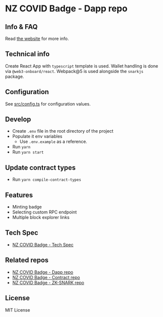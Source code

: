 # NZ COVID Badge - Dapp repo

## Info & FAQ
Read [the website](https://nzcb.netlify.app/) for more info.

## Technical info
Create React App with `typescript` template is used. Wallet handling is done via `@web3-onboard/react`. Webpack@5 is used alongside the `snarkjs` package.

## Configuration
See [src/config.ts](src/config.ts) for configuration values.

## Develop
- Create `.env` file in the root directory of the project
- Populate it env variables
    - Use `.env.example` as a reference.
- Run `yarn`
- Run `yarn start`

## Update contract types
- Run `yarn compile-contract-types`

## Features
- Minting badge
- Selecting custom RPC endpoint
- Multiple block explorer links

## Tech Spec
- [NZ COVID Badge - Tech Spec](https://github.com/noway/nzcb/blob/main/TECH_SPEC.md)

## Related repos
- [NZ COVID Badge - Dapp repo](https://github.com/noway/nzcb-dapp)
- [NZ COVID Badge - Contract repo](https://github.com/noway/nzcb)
- [NZ COVID Badge - ZK-SNARK repo](https://github.com/noway/nzcb-circom)

## License
MIT License
